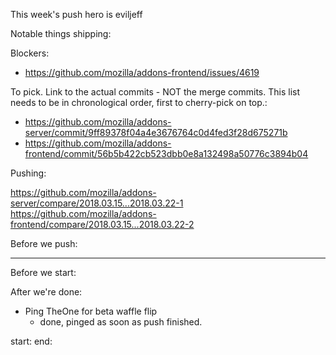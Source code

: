 This week's push hero is eviljeff

Notable things shipping:


Blockers:

* https://github.com/mozilla/addons-frontend/issues/4619


To pick.  Link to the actual commits - NOT the merge commits.  This list needs
to be in chronological order, first to cherry-pick on top.:

 * https://github.com/mozilla/addons-server/commit/9ff89378f04a4e3676764c0d4fed3f28d675271b
 * https://github.com/mozilla/addons-frontend/commit/56b5b422cb523dbb0e8a132498a50776c3894b04


Pushing:

 https://github.com/mozilla/addons-server/compare/2018.03.15...2018.03.22-1
 https://github.com/mozilla/addons-frontend/compare/2018.03.15...2018.03.22-2


Before we push:

-------------------------------------------------------------------------------

Before we start:


After we're done:

* Ping TheOne for beta waffle flip
  * done, pinged as soon as push finished.


start:
end:
